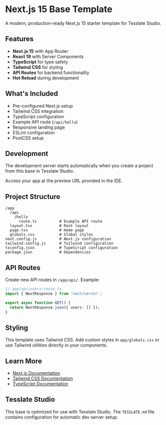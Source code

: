 # Next.js 15 Base Template

A modern, production-ready Next.js 15 starter template for Tesslate Studio.

## Features

- **Next.js 15** with App Router
- **React 19** with Server Components
- **TypeScript** for type safety
- **Tailwind CSS** for styling
- **API Routes** for backend functionality
- **Hot Reload** during development

## What's Included

- Pre-configured Next.js setup
- Tailwind CSS integration
- TypeScript configuration
- Example API route (`/api/hello`)
- Responsive landing page
- ESLint configuration
- PostCSS setup

## Development

The development server starts automatically when you create a project from this base in Tesslate Studio.

Access your app at the preview URL provided in the IDE.

## Project Structure

```
/app
  /api
    /hello
      route.ts          # Example API route
  layout.tsx            # Root layout
  page.tsx              # Home page
  globals.css           # Global styles
next.config.js          # Next.js configuration
tailwind.config.js      # Tailwind configuration
tsconfig.json           # TypeScript configuration
package.json            # Dependencies
```

## API Routes

Create new API routes in `/app/api/`. Example:

```typescript
// app/api/users/route.ts
import { NextResponse } from 'next/server';

export async function GET() {
  return NextResponse.json({ users: [] });
}
```

## Styling

This template uses Tailwind CSS. Add custom styles in `app/globals.css` or use Tailwind utilities directly in your components.

## Learn More

- [Next.js Documentation](https://nextjs.org/docs)
- [Tailwind CSS Documentation](https://tailwindcss.com/docs)
- [TypeScript Documentation](https://www.typescriptlang.org/docs)

## Tesslate Studio

This base is optimized for use with Tesslate Studio. The `TESSLATE.md` file contains configuration for automatic dev server setup.
